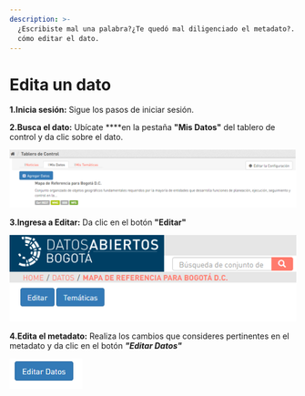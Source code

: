 ```yaml
---
description: >-
  ¿Escribiste mal una palabra?¿Te quedó mal diligenciado el metadato?. Aprende
  cómo editar el dato.
---
```


# Edita un dato

**1.Inicia sesión:** Sigue los pasos de iniciar sesión.

**2.Busca el dato:** Ubícate ****en la pestaña **"Mis Datos"** del tablero de control y da clic sobre el dato.

![](.gitbook/assets/image%20%2839%29.png)

**3.Ingresa a Editar:** Da clic en el botón **"Editar"**

![](.gitbook/assets/image%20%281%29.png)

**4.Edita el metadato:** Realiza los cambios que consideres pertinentes en el metadato y da clic en el botón _**"Editar Datos"**_

![](.gitbook/assets/image%20%2837%29.png)

